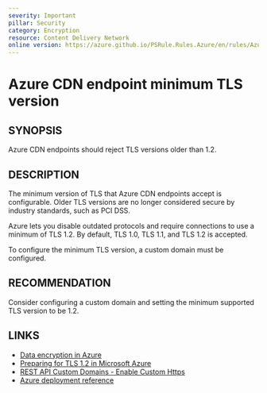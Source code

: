 ```yaml
---
severity: Important
pillar: Security
category: Encryption
resource: Content Delivery Network
online version: https://azure.github.io/PSRule.Rules.Azure/en/rules/Azure.CDN.MinTLS/
---
```


# Azure CDN endpoint minimum TLS version

## SYNOPSIS

Azure CDN endpoints should reject TLS versions older than 1.2.

## DESCRIPTION

The minimum version of TLS that Azure CDN endpoints accept is configurable.
Older TLS versions are no longer considered secure by industry standards, such as PCI DSS.

Azure lets you disable outdated protocols and require connections to use a minimum of TLS 1.2.
By default, TLS 1.0, TLS 1.1, and TLS 1.2 is accepted.

To configure the minimum TLS version, a custom domain must be configured.

## RECOMMENDATION

Consider configuring a custom domain and setting the minimum supported TLS version to be 1.2.

## LINKS

- [Data encryption in Azure](https://docs.microsoft.com/azure/architecture/framework/security/design-storage-encryption#data-in-transit)
- [Preparing for TLS 1.2 in Microsoft Azure](https://azure.microsoft.com/updates/azuretls12/)
- [REST API Custom Domains - Enable Custom Https](https://docs.microsoft.com/rest/api/cdn/customdomains/enablecustomhttps#minimumtlsversion)
- [Azure deployment reference](https://docs.microsoft.com/azure/templates/microsoft.cdn/profiles/endpoints)
